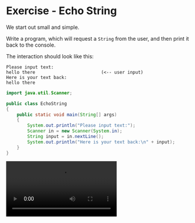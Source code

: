 ﻿# Exercise - Echo String

We start out small and simple.

Write a program, which will request a `String` from the user,
and then print it back to the console.

The interaction should look like this:

```console
Please input text:
hello there                         (<-- user input)
Here is your text back: 
hello there
```

<hint title="Solution">

```java
import java.util.Scanner;

public class EchoString
{
    public static void main(String[] args)
    {
        System.out.println("Please input text:");
        Scanner in = new Scanner(System.in);
        String input = in.nextLine();
        System.out.println("Here is your text back:\n" + input);
    }
}
```

<video src="https://youtu.be/8lcO3dhbnUs"></video>

</hint>